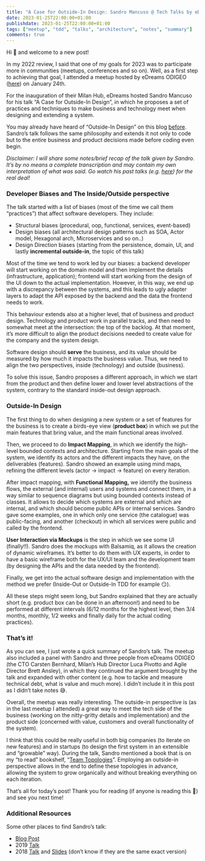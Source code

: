 ```yaml
---
title: "A Case for Outside-In Design: Sandro Mancuso @ Tech Talks by eDreams ODIGEO"
date: 2023-01-25T22:00:00+01:00
publishdate: 2023-01-25T22:00:00+01:00
tags: ["meetup", "tdd", "talks", "architecture", "notes", "summary"]
comments: true
---
```


Hi 👋 and welcome to a new post!

In my 2022 review, I said that one of my goals for 2023 was to participate more in communities (meetups, conferences and so on). Well, as a first step to achieving that goal, I attended a meetup hosted by eDreams ODIGEO ([here](https://www.eventbrite.com/e/tech-talks-by-edreams-odigeo-milan-hub-inauguration-special-edition-tickets-493515075877)) on January 24th.

For the inauguration of their Milan Hub, eDreams hosted Sandro Mancuso for his talk “A Case for Outside-In Design”, in which he proposes a set of practices and techniques to make business and technology meet when designing and extending a system.

You may already have heard of “Outside-In Design” on this blog [before](https://marcobacis.com/blog/2022-dec-mars-rover-kata-meetup/). Sandro’s talk follows the same philosophy and extends it not only to code but to the entire business and product decisions made before coding even begin.

*Disclaimer: I will share some notes/brief recap of the talk given by Sandro. It’s by no means a complete transcription and may contain my own interpretation of what was said. Go watch his past talks (e.g. [here](https://www.youtube.com/watch?v=VSkDu5YgAh4)) for the real deal!*

### Developer Biases and The Inside/Outside perspective

The talk started with a list of biases (most of the time we call them “practices”) that affect software developers. They include:

- Structural biases (procedural, oop, functional, services, event-based)
- Design biases (all architectural design patterns such as SOA, Actor model, Hexagonal arch, Microservices and so on..)
- Design Direction biases (starting from the persistence, domain, UI, and lastly **incremental outside-in**, the topic of this talk)

Most of the time we tend to work led by our biases: a backend developer will start working on the domain model and then implement the details (infrastructure, application); frontend will start working from the design of the UI down to the actual implementation. However, in this way, we end up with a discrepancy between the systems, and this leads to ugly adapter layers to adapt the API exposed by the backend and the data the frontend needs to work.

This behaviour extends also at a higher level, that of business and product design. Technology and product work in parallel tracks, and then need to somewhat meet at the intersection: the top of the backlog. At that moment, it’s more difficult to align the product decisions needed to create value for the company and the system design.

Software design should **serve** the business, and its value should be measured by how much it impacts the business value. Thus, we need to align the two perspectives, inside (technology) and outside (business).

To solve this issue, Sandro proposes a different approach, in which we start from the product and then define lower and lower level abstractions of the system, contrary to the standard inside-out design approach.

### Outside-In Design

The first thing to do when designing a new system or a set of features for the business is to create a birds-eye view (**product box**) in which we put the main features that bring value, and the main functional areas involved.

Then, we proceed to do **Impact Mapping**, in which we identify the high-level bounded contexts and architecture. Starting from the main goals of the system, we identify its actors and the different impacts they have, on the deliverables (features). Sandro showed an example using mind maps, refining the different levels (actor → impact → feature) on every iteration.

After impact mapping, with **Functional Mapping,** we identify the business flows, the external (and internal) users and systems and connect them, in a way similar to sequence diagrams but using bounded contexts instead of classes. It allows to decide which systems are external and which are internal, and which should become public APIs or internal services. Sandro gave some examples, one in which only one service (the catalogue) was public-facing, and another (checkout) in which all services were public and called by the frontend.

**User Interaction via Mockups** is the step in which we see some UI (finally!!). Sandro does the mockups with Balsamiq, as it allows the creation of dynamic wireframes. It’s better to do them with UX experts, in order to have a basic wireframe both for the UX/UI team and the development team (by designing the APIs and the data needed by the frontend).

Finally, we get into the actual software design and implementation with the method we prefer (Inside-Out or Outside-In TDD for example 😏).

All these steps might seem long, but Sandro explained that they are actually short (e.g. product box can be done in an afternoon!) and need to be performed at different intervals (6/12 months for the highest level, then 3/4 months, monthly, 1/2 weeks and finally daily for the actual coding practices).

### That’s it!

As you can see, I just wrote a quick summary of Sandro’s talk. The meetup also included a panel with Sandro and three people from eDreams ODIGEO (the CTO Carsten Bernhard, Milan’s Hub Director Luca Pivotto and Agile Director Brett Ansley), in which they continued the argument brought by the talk and expanded with other content (e.g. how to tackle and measure technical debt, what is value and much more). I didn’t include it in this post as I didn’t take notes 😅.

Overall, the meetup was really interesting. The outside-in perspective is (as in the last meetup I attended) a great way to meet the tech side of the business (working on the nitty-gritty details and implementation) and the product side (concerned with value, customers and overall functionality of the system).

I think that this could be really useful in both big companies (to iterate on new features) and in startups (to design the first system in an extensible and “growable” way). During the talk, Sandro mentioned a book that is on my “to read” bookshelf, “[Team Topologies](https://teamtopologies.com/book)”. Employing an outside-in perspective allows in the end to define these topologies in advance, allowing the system to grow organically and without breaking everything on each iteration.

That’s all for today’s post! Thank you for reading (if anyone is reading this 🤔) and see you next time!

### Additional Resources

Some other places to find Sandro’s talk:

- [Blog Post](https://www.codurance.com/publications/2017/10/23/outside-in-design)
- 2019 [Talk](https://www.youtube.com/watch?v=bvie9vl7X6A)
- 2018 [Talk](https://www.youtube.com/watch?v=rbSDGr-_UwY) and [Slides](https://www.slideshare.net/sandromancuso/a-case-for-outsidein-design) (don’t know if they are the same exact version)